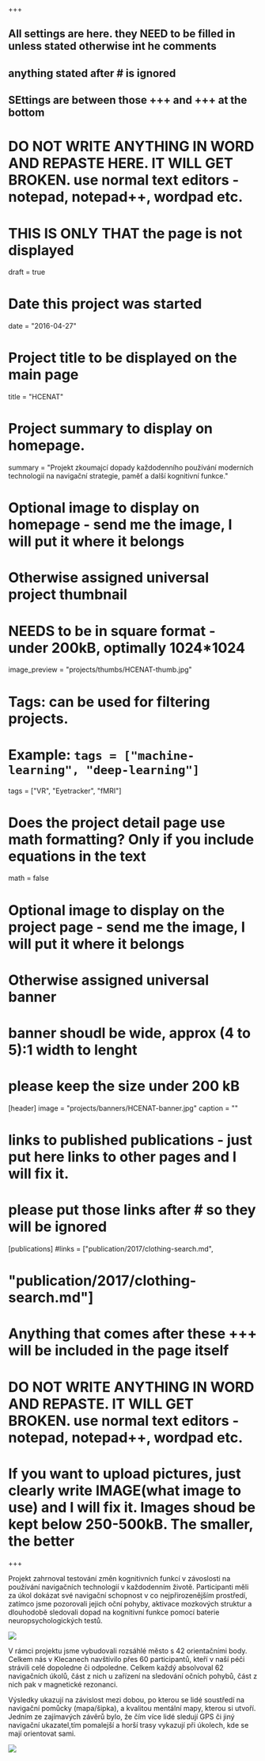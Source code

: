 +++
## All settings are here. they NEED to be filled in unless stated otherwise int he comments
## anything stated after # is ignored 
## SEttings are between those +++ and +++ at the bottom
# DO NOT WRITE ANYTHING IN WORD AND REPASTE HERE. IT WILL GET BROKEN. use normal text editors - notepad, notepad++, wordpad etc.

# THIS IS ONLY THAT the page is not displayed
draft = true

# Date this project was started
date = "2016-04-27"

# Project title to be displayed on the main page
title = "HCENAT"

# Project summary to display on homepage.
summary = "Projekt zkoumajcí dopady každodenního používání moderních technologií na navigační strategie, paměť a další kognitivní funkce."

# Optional image to display on homepage - send me the image, I will put it where it belongs
# Otherwise assigned universal project thumbnail
# NEEDS to be in square format - under 200kB, optimally 1024*1024
image_preview = "projects/thumbs/HCENAT-thumb.jpg"

# Tags: can be used for filtering projects. 
# Example: `tags = ["machine-learning", "deep-learning"]`
tags = ["VR", "Eyetracker", "fMRI"]

# Does the project detail page use math formatting? Only if you include equations in the text
math = false

# Optional image to display on the project page - send me the image, I will put it where it belongs
# Otherwise assigned universal banner
# banner shoudl be wide, approx (4 to 5):1 width to lenght
# please keep the size under 200 kB 
[header]
image = "projects/banners/HCENAT-banner.jpg"
caption = ""

# links to published publications - just put here links to other pages and I will fix it.
# please put those links after # so they will be ignored
[publications]
#links = ["publication/2017/clothing-search.md",
#        "publication/2017/clothing-search.md"]

# Anything that comes after these +++ will be included in the page itself
# DO NOT WRITE ANYTHING IN WORD AND REPASTE. IT WILL GET BROKEN. use normal text editors - notepad, notepad++, wordpad etc.
# If you want to upload pictures, just clearly write IMAGE(what image to use) and I will fix it. Images shoud be kept below 250-500kB. The smaller, the better
+++

Projekt zahrnoval testování změn kognitivních funkcí v závoslosti na používání navigačních technologií v každodenním životě. Participanti měli za úkol dokázat své navigační schopnost v co nejpřirozenějším prostředí, zatímco jsme pozorovali jejich oční pohyby, aktivace mozkových struktur a dlouhodobě sledovali dopad na kognitivní funkce pomocí baterie neuropsychologických testů. 

![](/img/projects/specs/HCENAT/hcenat-map.jpg)

V rámci projektu jsme vybudovali rozsáhlé město s 42 orientačními body. Celkem nás v Klecanech navštívilo přes 60 participantů, kteří v naší péči strávili celé dopoledne či odpoledne. Celkem každý absolvoval 62 navigačních úkolů, část z nich u zařízení na sledování očních pohybů, část z nich pak v magnetické rezonanci.

Výsledky ukazují na závislost mezi dobou, po kterou se lidé soustředí na navigační pomůcky (mapa/šipka), a kvalitou mentální mapy, kterou si utvoří. Jedním ze zajímavých závěrů bylo, že čím více lidé sledují GPS či jiný navigační ukazatel,tím pomalejší a horší trasy vykazují při úkolech, kde se mají orientovat sami.

![](/img/projects/specs/HCENAT/hcenat-arrow.jpg)